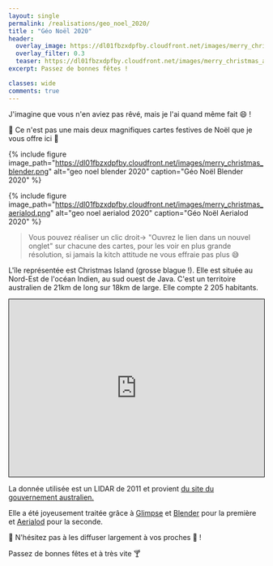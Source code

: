 ```yaml
---
layout: single
permalink: /realisations/geo_noel_2020/  
title : "Géo Noël 2020"   
header:
  overlay_image: https://dl01fbzxdpfby.cloudfront.net/images/merry_christmas_aerialod_sd.png
  overlay_filter: 0.3
  teaser: https://dl01fbzxdpfby.cloudfront.net/images/merry_christmas_aerialod_sd.png
excerpt: Passez de bonnes fêtes !

classes: wide
comments: true
---
```


J'imagine que vous n'en aviez pas rêvé, mais je l'ai quand même fait :smile: !

:gift: Ce n'est pas une mais deux magnifiques cartes festives de Noël que je vous offre ici :gift:

{% include figure image_path="https://dl01fbzxdpfby.cloudfront.net/images/merry_christmas_blender.png" alt="geo noel blender 2020" caption="Géo Noël Blender 2020" %}

{% include figure image_path="https://dl01fbzxdpfby.cloudfront.net/images/merry_christmas_aerialod.png" alt="geo noel aerialod 2020" caption="Géo Noël Aerialod 2020" %}

>Vous pouvez réaliser un clic droit-> "Ouvrez le lien dans un nouvel onglet" sur chacune des cartes, pour les voir en plus grande résolution, si jamais la kitch attitude ne vous effraie pas plus :sweat_smile:

L'île représentée est Christmas Island (grosse blague !). Elle est située au Nord-Est de l'océan Indien, au sud ouest de Java. C'est un territoire australien de 21km de long sur 18km de large. Elle compte 2 205 habitants.

<iframe width="100%" height="350" frameborder="0" scrolling="no" marginheight="0" marginwidth="0" src="https://www.openstreetmap.org/export/embed.html?bbox=105.41416168212892%2C-10.645762120380684%2C105.86734771728516%2C-10.33721158817108&amp;layer=mapnik" style="border: 1px solid black"></iframe>

La donnée utilisée est un LIDAR de 2011 et provient [du site du gouvernement australien.](https://catalogue.data.wa.gov.au/dataset/christmas-island-dem-2011)

Elle a été joyeusement traitée grâce à [Glimpse](https://glimpse-editor.github.io/) et [Blender](https://www.blender.org/) pour la première et [Aerialod](http://ephtracy.github.io/index.html?page=aerialod) pour la seconde.

:santa: N'hésitez pas à les diffuser largement à vos proches :santa: !

Passez de bonnes fêtes et à très vite :cocktail:
